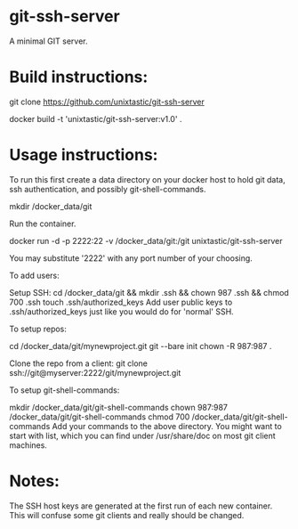 git-ssh-server
=================

A minimal GIT server.

Build instructions:
===================

git clone https://github.com/unixtastic/git-ssh-server

docker build -t 'unixtastic/git-ssh-server:v1.0' .

Usage instructions:
===================

To run this first create a data directory on your docker host to hold git data, ssh authentication,
and possibly git-shell-commands.

mkdir /docker_data/git

Run the container.

docker run -d -p 2222:22 -v /docker_data/git:/git unixtastic/git-ssh-server

You may substitute '2222' with any port number of your choosing.

To add users:

Setup SSH:
cd /docker_data/git && mkdir .ssh && chown 987 .ssh && chmod 700 .ssh
touch .ssh/authorized_keys
Add user public keys to .ssh/authorized_keys just like you would do for 'normal' SSH.

To setup repos:

cd /docker_data/git/mynewproject.git
git --bare init
chown -R 987:987 .

Clone the repo from a client:
git clone ssh://git@myserver:2222/git/mynewproject.git

To setup git-shell-commands:

mkdir /docker_data/git/git-shell-commands
chown 987:987 /docker_data/git/git-shell-commands
chmod 700 /docker_data/git/git-shell-commands
Add your commands to the above directory. You might want to start with list, which
you can find under /usr/share/doc on most git client machines.

Notes:
======

The SSH host keys are generated at the first run of each new container. This will confuse
some git clients and really should be changed.


